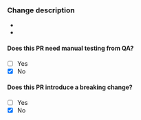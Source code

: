 <!--
PR checklist:

- [ ] Commit messages are meaningful and follow good commit message guidelines
- [ ] README and other documentation has been updated / added (if needed)
- [ ] Tests have been updated / new tests has been added (if needed)
- [ ] QA have been notified to perform manual testing (if needed)
  - [ ] Add the `enable_keep_helm` label to the PR
- [ ] Power Platform team have been notified of any breaking changes to the API (if needed)
- [ ] Branch name should reference the Jira ticket, if not JIRA ticket has been linked
-->

<!-- Uncomment the following to manually link the JIRA ticket, ticket numbers will autolink -->

<!--
### JIRA ticket(s)

- S28-0000
-->

### Change description

-
-

#### Does this PR need manual testing from QA?

- [ ] Yes
- [x] No

<!-- If yes add the `enable_keep_helm` label and uncomment the following: -->

<!--
**QA instructions**

-
-

@pre-rec-evidence-qa
-->

#### Does this PR introduce a breaking change?

- [ ] Yes
- [x] No

<!-- If yes uncomment the following: -->

<!--
**Breaking change description**

-
-

@pre-rec-evidence-power-platform
-->
